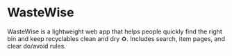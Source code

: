 # WasteWise
WasteWise is a lightweight web app that helps people quickly find the right bin and keep recyclables clean and dry ♻️. Includes search, item pages, and clear do/avoid rules.
